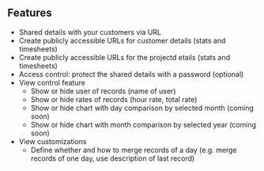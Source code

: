 
## Features

- Shared details with your customers via URL
- Create publicly accessible URLs for customer details (stats and timesheets)
- Create publicly accessible URLs for the projectd etails (stats and timesheets)
- Access control: protect the shared details with a password (optional)
- View control feature
    - Show or hide user of records (name of user)
    - Show or hide rates of records (hour rate, total rate)
    - Show or hide chart with day comparison by selected month (coming soon)
    - Show or hide chart with month comparison by selected year (coming soon)
- View customizations
    - Define whether and how to merge records of a day (e.g. merge records of one day, use description of last record)
